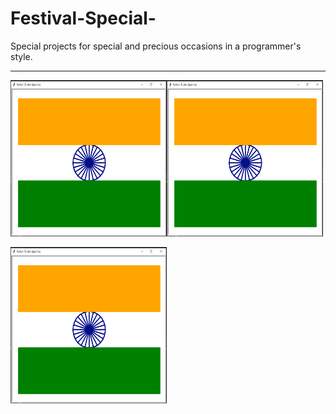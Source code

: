 # Festival-Special-
Special projects for special and precious occasions in a programmer's style.
<hr>
<div>
<img src="independence project.png" alt="independence" width="250" height="250"><img src="independence project.png" alt="independence" width="250" height="250"></img>

<img src="independence project.png" alt="independence" width="250" height="250"></img>
</div>


  
